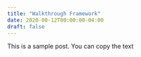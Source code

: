 ```yaml
---
title: "Walkthrough Framework"
date: 2020-08-12T00:00:00-04:00
draft: false
---
```


This is a sample post. You can copy the text
